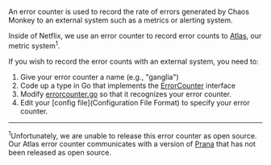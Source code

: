 An error counter is used to record the rate of errors generated by Chaos Monkey
to an external system such as a metrics or alerting system.

Inside of Netflix, we use an error counter to record error counts to [Atlas](https://github.com/netflix/atlas/wiki), our metric system<sup>1</sup>.

If you wish to record the error counts with an external system, you need to:

1. Give your error counter a name (e.g., "ganglia")
1. Code up a type in Go that implements the [ErrorCounter](https://godoc.org/github.com/gaofanmichael/chaosmonkey/#ErrorCounter) interface
1. Modify [errorcounter.go](https://github.com/gaofanmichael/chaosmonkey/blob/master/errorcounter/errorcounter.go) so that it recognizes your error counter.
1. Edit your [config file](Configuration File Format) to specify your error counter.

---

<sup>1</sup>Unfortunately, we are unable to release this error counter as
open source. Our Atlas error counter communicates with a version of
[Prana](https://github.com/Netflix/Prana) that has not been released as open
source.
